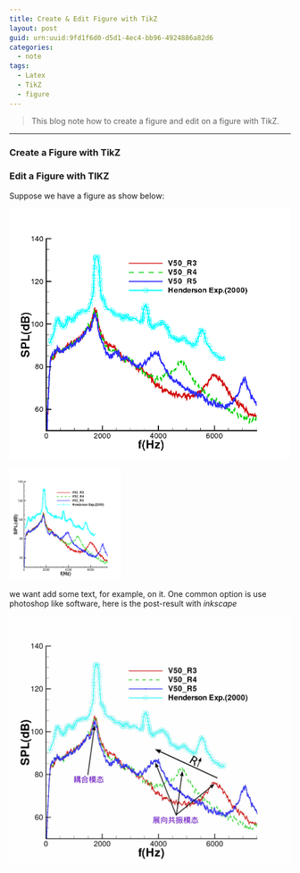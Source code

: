 ```yaml
---
title: Create & Edit Figure with TikZ
layout: post
guid: urn:uuid:9fd1f6d0-d5d1-4ec4-bb96-4924886a82d6
categories:
  - note
tags:
  - Latex
  - TikZ
  - figure
---
```



> This blog note how to create a figure and edit on a figure with TikZ.


---

### Create a Figure with TikZ


### Edit a Figure with TIKZ
Suppose we have a figure as show below:

[![Initial figure](/media/files/2017/01/12/ExpComp.png)](https://github.com/bizhishui/bizhishui.github.io/blob/master/ "Initial figure")

<img src="https://github.com/bizhishui/bizhishui.github.io/blob/master/media/files/2017/01/12/ExpComp.png" alt="Initial figure" width="200" height="200" />

we want add some text, for example, on it. One common option is use photoshop like software, here is the post-result with *inkscape*

[![Figure with inkscape](/media/files/2017/01/12/ExpComp4.jpg)](https://github.com/bizhishui/bizhishui.github.io/blob/master/ "figure with inkscape")


